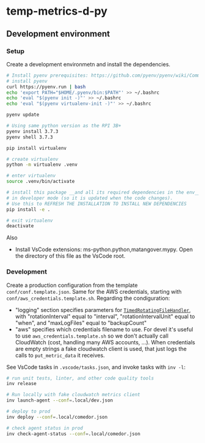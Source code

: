 # temp-metrics-d-py

## Development environment

### Setup

Create a development environmetn and install the dependencies.

```bash
# Install pyenv prerequisites: https://github.com/pyenv/pyenv/wiki/Common-build-problems#prerequisites
# install pyenv
curl https://pyenv.run | bash
echo 'export PATH="$HOME/.pyenv/bin:$PATH"' >> ~/.bashrc
echo 'eval "$(pyenv init -)"' >> ~/.bashrc
echo 'eval "$(pyenv virtualenv-init -)"' >> ~/.bashrc

pyenv update

# Using same python version as the RPI 3B+
pyenv install 3.7.3
pyenv shell 3.7.3

pip install virtualenv

# create virtualenv
python -m virtualenv .venv

# enter virtualenv
source .venv/bin/activate

# install this package __and all its required dependencies in the env__
# in developer mode (so it is updated when the code changes).
# Use this to REFRESH THE INSTALLATION TO INSTALL NEW DEPENDENCIES
pip install -e .

# exit virtualenv
deactivate
```

Also 

- Install VsCode extensions: ms-python.python,matangover.mypy. Open the directory of this file as the VsCode root.

### Development

Create a production configuration from the template `conf/conf.template.json`. Same for the AWS credentials, starting with `conf/aws_credentials.template.sh`. Regarding the condiguration: 

- "logging" section specifies parameters for [`TimedRotatingFileHandler`](https://docs.python.org/3/library/logging.handlers.html#timedrotatingfilehandler), with "rotationInterval" equal to "interval", "rotationIntervalUnit" equal to "when", and "maxLogFiles" equal to "backupCount"
- "aws" specifies which credentials filename to use. For devel it's useful to use `aws_credentials.template.sh` so we don't actually call CloudWatch (cost, handling many AWS accounts, ...). When credentials are empty strings a fake cloudwatch client is used, that just logs the calls to `put_metric_data` it receives.

See VsCode tasks in `.vscode/tasks.json`, and invoke tasks with `inv -l`:

```bash
# run unit tests, linter, and other code quality tools
inv release

# Run locally with fake cloudwatch metrics client
inv launch-agent --conf=.local/dev.json

# deploy to prod
inv deploy --conf=.local/comedor.json

# check agent status in prod
inv check-agent-status --conf=.local/comedor.json
```
